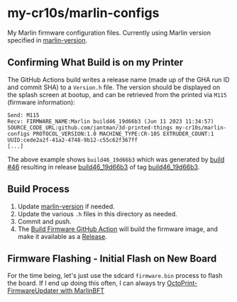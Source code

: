 # my-cr10s/marlin-configs

My Marlin firmware configuration files. Currently using Marlin version specified in [marlin-version](marlin-version).

## Confirming What Build is on my Printer

The GitHub Actions build writes a release name (made up of the GHA run ID and commit SHA) to a `Version.h` file. The version should be displayed on the splash screen at bootup, and can be retrieved from the printed via `M115` (firmware information):

```
Send: M115
Recv: FIRMWARE_NAME:Marlin build46_19d66b3 (Jun 11 2023 11:34:57) SOURCE_CODE_URL:github.com/jantman/3d-printed-things my-cr10s/marlin-configs PROTOCOL_VERSION:1.0 MACHINE_TYPE:CR-10S EXTRUDER_COUNT:1 UUID:cede2a2f-41a2-4748-9b12-c55c62f367ff
[...]
```

The above example shows `build46_19d66b3` which was generated by [build #46](https://github.com/jantman/3d-printed-things/actions/workflows/build-firmware.yml) resulting in release [build46_19d66b3](https://github.com/jantman/3d-printed-things/releases/tag/build46_19d66b3) of tag [build46_19d66b3](https://github.com/jantman/3d-printed-things/tree/build46_19d66b3).

## Build Process

1. Update [marlin-version](marlin-version) if needed.
2. Update the various `.h` files in this directory as needed.
3. Commit and push.
4. The [Build Firmware GitHub Action](https://github.com/jantman/3d-printed-things/actions/workflows/build-firmware.yml) will build the firmware image, and make it available as a [Release](https://github.com/jantman/3d-printed-things/releases).

## Firmware Flashing - Initial Flash on New Board

For the time being, let's just use the sdcard `firmware.bin` process to flash the board. If I end up doing this often, I can always try [OctoPrint-FirmwareUpdater with MarlinBFT](https://github.com/OctoPrint/OctoPrint-FirmwareUpdater/blob/master/doc/marlinbft.md)
